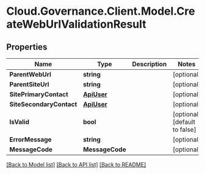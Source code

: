 # Cloud.Governance.Client.Model.CreateWebUrlValidationResult
## Properties

Name | Type | Description | Notes
------------ | ------------- | ------------- | -------------
**ParentWebUrl** | **string** |  | [optional] 
**ParentSiteUrl** | **string** |  | [optional] 
**SitePrimaryContact** | [**ApiUser**](ApiUser.md) |  | [optional] 
**SiteSecondaryContact** | [**ApiUser**](ApiUser.md) |  | [optional] 
**IsValid** | **bool** |  | [optional] [default to false]
**ErrorMessage** | **string** |  | [optional] 
**MessageCode** | **MessageCode** |  | [optional] 

[[Back to Model list]](../README.md#documentation-for-models) [[Back to API list]](../README.md#documentation-for-api-endpoints) [[Back to README]](../README.md)

